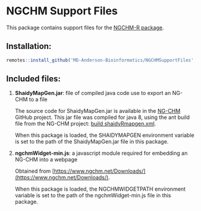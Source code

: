 # NGCHM Support Files

This package contains support files for 
the [NGCHM-R package](https://github.com/MD-Anderson-Bioinformatics/NGCHM-R). 

## Installation:

```r
remotes::install_github('MD-Anderson-Bioinformatics/NGCHMSupportFiles', ref='main')
```

## Included files:

1. **ShaidyMapGen.jar**: file of compiled java code use to export an NG-CHM to a file

   The source code for ShaidyMapGen.jar is available in the [NG-CHM](https://github.com/MD-Anderson-Bioinformatics/NG-CHM) GitHub project.
   This jar file was compiled for java 8, using the ant build file from the NG-CHM project: 
   [build shaidyRmapgen.xml](https://github.com/MD-Anderson-Bioinformatics/NG-CHM/blob/master/NGCHM/build_shaidyRmapgen.xml).

   When this package is loaded, the SHAIDYMAPGEN environment variable
is set to the path of the ShaidyMapGen.jar file in this package.

2. **ngchmWidget-min.js**: a javascript module required for embedding an NG-CHM into a webpage

   Obtained from [https://www.ngchm.net/Downloads/](https://www.ngchm.net/Downloads/).

   When this package is loaded, the NGCHMWIDGETPATH environment variable is set to the path of the ngchmWidget-min.js file in this package.

